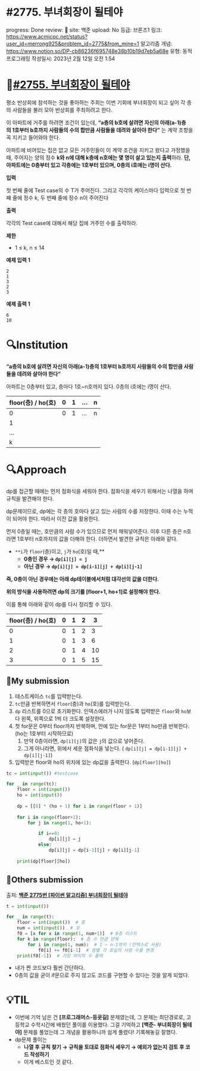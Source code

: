 # #2775. 부녀회장이 될테야

progress: Done
review: 🥜
site: 백준
upload: No
등급: 브론즈1
링크: https://www.acmicpc.net/status?user_id=merrong925&problem_id=2775&from_mine=1
알고리즘 개념: https://www.notion.so/DP-cb86236f695748e38b10b19d7eb5a68e
유형: 동적프로그래밍
작성일시: 2023년 2월 12일 오전 1:54

# 📖[#2755. 부녀회장이 될테야](https://www.acmicpc.net/problem/2775)

평소 반상회에 참석하는 것을 좋아하는 주희는 이번 기회에 부녀회장이 되고 싶어 각 층의 사람들을 불러 모아 반상회를 주최하려고 한다.

이 아파트에 거주를 하려면 조건이 있는데, **“a층의 b호에 살려면 자신의 아래(a-1)층의 1호부터 b호까지 사람들의 수의 합만큼 사람들을 데려와 살아야 한다”** 는 계약 조항을 꼭 지키고 들어와야 한다.

아파트에 비어있는 집은 없고 모든 거주민들이 이 계약 조건을 지키고 왔다고 가정했을 때, 주어지는 양의 정수 **k와 n에 대해 k층에 n호에는 몇 명이 살고 있는지 출력**하라. **단, 아파트에는 0층부터 있고 각층에는 1호부터 있으며, 0층의 i호에는 i명이 산다.**

**입력**

첫 번째 줄에 Test case의 수 T가 주어진다. 그리고 각각의 케이스마다 입력으로 첫 번째 줄에 정수 k, 두 번째 줄에 정수 n이 주어진다

**출력**

각각의 Test case에 대해서 해당 집에 거주민 수를 출력하라.

**제한**

- 1 ≤ k, n ≤ 14

**예제 입력 1**

```
2
1
3
2
3
```

**예제 출력 1**

```
6
10
```

# 🔍Institution

**“a층의 b호에 살려면 자신의 아래(a-1)층의 1호부터 b호까지 사람들의 수의 합만큼 사람들을 데려와 살아야 한다”** 

아파트는 0층부터 있고, 층마다 1호~n호까지 있다. 0층의 i호에는 i명이 산다. 

| floor(층)  / ho(호) | 0 | 1 | … | n |
| --- | --- | --- | --- | --- |
| 0 | 0 | 1 | … | n |
| 1 |  |  |  |  |
| … |  |  |  |  |
| k |  |  |  |  |

# 🔍Approach

dp를 접근할 때에는 먼저 점화식을 세워야 한다. 점화식을 세우기 위해서는 나열을 하며 규칙을 발견해야 한다.

dp문제이므로, dp에는 각 층의 호마다 살고 있는 사람의 수를 저장한다. 이때 수는 누적이 되어야 한다. 따라서 이전 값을 활용한다. 

먼저 0층일 때는, 호만큼의 사람 수가 있으므로 먼저 채워넣어준다. 이후 다른 층은 n호라면 1호부터 n호까지의 값을 더해야 한다. 더하면서 발견한 규칙은 아래와 같다.

- `**i`가 `floor`(층)이고, `j`가 `ho`(호)일 때,**
    - **0층인 경우 → `dp[i][j] = j`**
    - **아닌 경우 → `dp[i][j] = dp[i-1][j] + dp[i][j-1]`**

**즉, 0층이 아닌 경우에는 아래 dp테이블에서처럼 대각선의 값을 더한다.**

**위의 방식을 사용하려면 dp의 크기를 [floor+1, ho+1]로 설정해야 한다.**

이를 통해 아래와 같이 dp를 다시 정리할 수 있다.

| floor(층)  / ho(호) | 0 | 1 | 2 | 3 |
| --- | --- | --- | --- | --- |
| 0 | 0 | 1  | 2 | 3 |
| 1 | 0 | 1 | 3 | 6 |
| 2 | 0 | 1 | 4 | 10 |
| 3 | 0 | 1 | 5 | 15 |

## 🚩My submission

1. 테스트케이스 `tc`를 입력받는다.
2. `tc`만큼 반복하면서 `floor`(층)과 `ho`(호)를 입력받는다. 
3. `dp` 리스트를 0으로 초기화한다. 인덱스에러가 나지 않도록 입력받은 `floor`와 `ho`보다 왼쪽, 위쪽으로 1씩 더 크도록 설정한다.
4. 첫 for문은 0부터 floor까지 반복하며, 안에 있는 for문은 1부터 ho만큼 반복한다. (ho는 1호부터 시작하므로)
    1. 만약 0층이라면, `dp[i][j]`의 값은 `j`의 값으로 넣어준다.
    2. 그게 아니라면, 위에서 세운 점화식을 넣는다. ( `dp[i][j] = dp[i-1][j] + dp[i][j-1]`)
5. 입력받은 floor와 ho의 위치에 있는 dp값을 출력한다. (`dp[floor][ho]`)

```python
tc = int(input()) #testcase

for _ in range(tc):
    floor = int(input())
    ho = int(input())
    
    dp = [[0] * (ho + 1) for i in range(floor + 1)]
    
    for i in range(floor+1):
        for j in range(1, ho+1):

            if i==0:
                dp[i][j] = j
            else:
                dp[i][j] = dp[i-1][j] + dp[i][j-1]
    
    print(dp[floor][ho])
```

## 🚩Others submission

출처: ****[백준 2775번 [파이썬 알고리즘] 부녀회장이 될테야](https://ooyoung.tistory.com/89)****

```python
t = int(input())

for _ in range(t):  
    floor = int(input())  # 층
    num = int(input())  # 호
    f0 = [x for x in range(1, num+1)]  # 0층 리스트
    for k in range(floor):  # 층 수 만큼 반복
        for i in range(1, num):  # 1 ~ n-1까지 (인덱스로 사용)
            f0[i] += f0[i-1]  # 층별 각 호실의 사람 수를 변경
    print(f0[-1])  # 가장 마지막 수 출력
```

- 내가 짠 코드보다 훨씬 간단하다.
- 0층의 값을 굳이 if문으로 주지 않고도 코드를 구현할 수 있다는 것을 알게 되었다.

# 💡TIL

- 이번에 기억 남은 건 **[프로그래머스-등굣길]** 문제였는데, 그 문제는 최단경로로, 고등학교 수학시간에 배웠던 풀이를 이용했다. 그걸 기억하고 **[백준- 부녀회장이 될테야]** 문제를 풀었는데 그 개념을 활용하니까 쉽게 풀렸다! 기록해놓길 잘했다.
- dp문제 풀이는
    - **나열 후 규칙 찾기 → 규칙을 토대로 점화식 세우기 → 예외가 없는지 검토 후 코드 작성하기**
    - 이게 베스트인 것 같다.